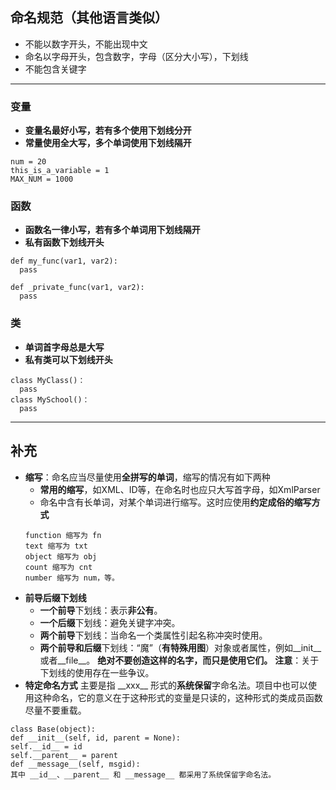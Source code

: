 ## 命名规范（其他语言类似）
+ 不能以数字开头，不能出现中文
+ 命名以字母开头，包含数字，字母（区分大小写），下划线
+ 不能包含关键字
___
### 变量
+ **变量名最好小写，若有多个使用下划线分开**
+ **常量使用全大写，多个单词使用下划线隔开**
```
num = 20
this_is_a_variable = 1
MAX_NUM = 1000
```
### 函数
+ **函数名一律小写，若有多个单词用下划线隔开**
+ **私有函数下划线开头**
```
def my_func(var1, var2):
  pass

def _private_func(var1, var2):
  pass
```
### 类
+ **单词首字母总是大写**
+ **私有类可以下划线开头**
```
class MyClass()：
  pass
class MySchool()：
  pass
```
___
## 补充
+ **缩写**：命名应当尽量使用**全拼写的单词**，缩写的情况有如下两种
   + **常用的缩写**，如XML、ID等，在命名时也应只大写首字母，如XmlParser
   + 命名中含有长单词，对某个单词进行缩写。这时应使用**约定成俗的缩写方式**
   ```
   function 缩写为 fn
   text 缩写为 txt
   object 缩写为 obj
   count 缩写为 cnt
   number 缩写为 num，等。
   ```
+ **前导后缀下划线**
   + **一个前导**下划线：表示**非公有**。
   + **一个后缀**下划线：避免关键字冲突。
   + **两个前导**下划线：当命名一个类属性引起名称冲突时使用。
   + **两个前导和后缀**下划线：“魔”（**有特殊用图**）对象或者属性，例如__init__或者__file__。
   **绝对不要创造这样的名字，而只是使用它们。**
**注意**：关于下划线的使用存在一些争议。
+ **特定命名方式**
主要是指 \_\_xxx\_\_ 形式的**系统保留**字命名法。项目中也可以使用这种命名，它的意义在于这种形式的变量是只读的，这种形式的类成员函数尽量不要重载。
```
class Base(object):
def __init__(self, id, parent = None):
self.__id__ = id
self.__parent__ = parent
def __message__(self, msgid):
其中 __id__、__parent__ 和 __message__ 都采用了系统保留字命名法。
```
